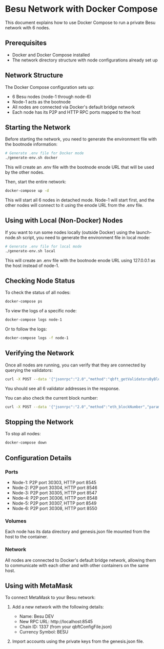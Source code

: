 # Besu Network with Docker Compose

This document explains how to use Docker Compose to run a private Besu network with 6 nodes.

## Prerequisites

- Docker and Docker Compose installed
- The network directory structure with node configurations already set up

## Network Structure

The Docker Compose configuration sets up:

- 6 Besu nodes (node-1 through node-6)
- Node-1 acts as the bootnode
- All nodes are connected via Docker's default bridge network
- Each node has its P2P and HTTP RPC ports mapped to the host

## Starting the Network

Before starting the network, you need to generate the environment file with the bootnode information:

```bash
# Generate .env file for Docker mode
./generate-env.sh docker
```

This will create an .env file with the bootnode enode URL that will be used by the other nodes.

Then, start the entire network:

```bash
docker-compose up -d
```

This will start all 6 nodes in detached mode. Node-1 will start first, and the other nodes will connect to it using the enode URL from the .env file.

## Using with Local (Non-Docker) Nodes

If you want to run some nodes locally (outside Docker) using the launch-node.sh script, you need to generate the environment file in local mode:

```bash
# Generate .env file for local mode
./generate-env.sh local
```

This will create an .env file with the bootnode enode URL using 127.0.0.1 as the host instead of node-1.

## Checking Node Status

To check the status of all nodes:

```bash
docker-compose ps
```

To view the logs of a specific node:

```bash
docker-compose logs node-1
```

Or to follow the logs:

```bash
docker-compose logs -f node-1
```

## Verifying the Network

Once all nodes are running, you can verify that they are connected by querying the validators:

```bash
curl -X POST --data '{"jsonrpc":"2.0","method":"qbft_getValidatorsByBlockNumber","params":["latest"], "id":1}' localhost:8545
```

You should see all 6 validator addresses in the response.

You can also check the current block number:

```bash
curl -X POST --data '{"jsonrpc":"2.0","method":"eth_blockNumber","params":[], "id":1}' localhost:8545
```

## Stopping the Network

To stop all nodes:

```bash
docker-compose down
```

## Configuration Details

### Ports

- Node-1: P2P port 30303, HTTP port 8545
- Node-2: P2P port 30304, HTTP port 8546
- Node-3: P2P port 30305, HTTP port 8547
- Node-4: P2P port 30306, HTTP port 8548
- Node-5: P2P port 30307, HTTP port 8549
- Node-6: P2P port 30308, HTTP port 8550

### Volumes

Each node has its data directory and genesis.json file mounted from the host to the container.

### Network

All nodes are connected to Docker's default bridge network, allowing them to communicate with each other and with other containers on the same host.

## Using with MetaMask

To connect MetaMask to your Besu network:

1. Add a new network with the following details:
   - Name: Besu DEV
   - New RPC URL: http://localhost:8545
   - Chain ID: 1337 (from your qbftConfigFile.json)
   - Currency Symbol: BESU

2. Import accounts using the private keys from the genesis.json file.
